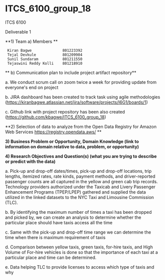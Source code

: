 # ITCS_6100_group_18

ITCS 6100 

Deliverable 1

**1) Team
 	a)  Members		**

     Kiran Bagwe              801223392 
     Tejal Devkule            801209904 
     Sunil Sundaram           801211550
     Tejaswini Reddy Kolli    801218910
              


 
** 	b)  Communication plan to include project artifact repository**

  a. We conduct scrum call on zoom twice a week for providing update from everyone's end on project
  
  b. JIRA dashboard has been created to track task using agile methodologies (https://kiranbagwe.atlassian.net/jira/software/projects/I6G1/boards/1)
  
  c. Github link with project repository has been also created (https://github.com/kbagwe/ITCS_6100_group_18)
  
  
  
**2)  Selection of data to analyze from the Open Data Registry for Amazon Web Services https://registry.opendata.aws/ **

**3)  Business Problem or Opportunity, Domain Knowledge (link to information on domain relative to data, problem, or opportunity)**

**4)  Research Objectives and Question(s) (what you are trying to describe or predict with the data)**

   a. Pick-up and drop-off dates/times, pick-up and drop-off locations, trip lengths, itemized rates, rate kinds, payment methods, and driver-reported passenger counts are all captured in the yellow and green cab trip records. Technology providers authorized under the Taxicab and Livery Passenger Enhancement Programs (TPEP/LPEP) gathered and supplied the data utilized in the linked datasets to the NYC Taxi and Limousine Commission (TLC).
   
   b. By identifying the maximum number of times a taxi has been dropped and picked by, we can create an analysis to determine whether the particular place should have taxis access all the time
   
   c. Same with the pick-up and drop-off time range we can determine the time when there is maximum requirement of taxis 
   
   d. Comparison between yellow taxis, green taxis, for-hire taxis, and High Volume of For-hire vehicles is done so that the importance of each taxi at a particular place and time can be determined.
   
   e. Data helping TLC to provide licenses to access which type of taxis and why


